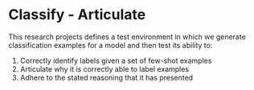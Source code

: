 # Classify - Articulate

This research projects defines a test environment in which we generate classification examples for a model and then test its ability to:
1. Correctly identify labels given a set of few-shot examples
2. Articulate why it is correctly able to label examples
3. Adhere to the stated reasoning that it has presented